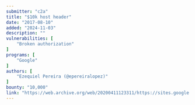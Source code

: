 ```yaml
---
submitter: "c2a"
title: "$10k host header"
date: "2017-08-10"
added: "2024-11-03"
description: ""
vulnerabilities: [
    "Broken authorization"
]
programs: [
    "Google"
]
authors: [
    "Ezequiel Pereira (@epereiralopez)"
]
bounty: "10,000"
link: "https://web.archive.org/web/20200411123311/https://sites.google.com/site/testsitehacking/10k-host-header"
---
```




